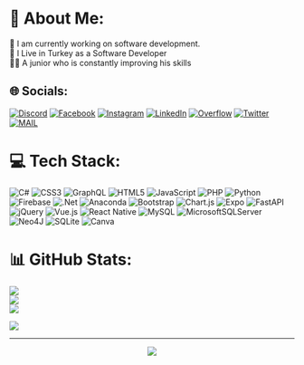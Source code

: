 # 💫 About Me:
🔭 I am currently working on software development.<br> 📍 I Live in Turkey as a Software Developer <br> 👩‍💻 A junior who is constantly improving his skills


## 🌐 Socials:
[![Discord](https://img.shields.io/badge/Discord-%237289DA.svg?logo=discord&logoColor=white)](htttps://discord.gg/FerhatCengiz#2035)
[![Facebook](https://img.shields.io/badge/Facebook-%231877F2.svg?logo=Facebook&logoColor=white)](https://facebook.com/ferobasqan) [![Instagram](https://img.shields.io/badge/Instagram-%23E4405F.svg?logo=Instagram&logoColor=white)](https://instagram.com/ferhatcengizz._) [![LinkedIn](https://img.shields.io/badge/LinkedIn-%230077B5.svg?logo=linkedin&logoColor=white)](https://linkedin.com/in/ferhat-cengiz-8447a3207) [![
Overflow](https://img.shields.io/badge/-Stackoverflow-FE7A16?logo=stack-overflow&logoColor=white)](https://stackoverflow.com/users/20153584/ferhat-cengiz) [![Twitter](https://img.shields.io/badge/Twitter-%231DA1F2.svg?logo=Twitter&logoColor=white)](https://twitter.com/FerhatCengzz) 
[![MAIL](https://img.shields.io/badge/Mail-ferhat.cengiz13%40outlook.com-brightgreen)](mailto:ferhat.cengiz13@outlook.com)

# 💻 Tech Stack:
![C#](https://img.shields.io/badge/c%23-%23239120.svg?style=for-the-badge&logo=c-sharp&logoColor=white) ![CSS3](https://img.shields.io/badge/css3-%231572B6.svg?style=for-the-badge&logo=css3&logoColor=white) ![GraphQL](https://img.shields.io/badge/-GraphQL-E10098?style=for-the-badge&logo=graphql&logoColor=white) ![HTML5](https://img.shields.io/badge/html5-%23E34F26.svg?style=for-the-badge&logo=html5&logoColor=white) ![JavaScript](https://img.shields.io/badge/javascript-%23323330.svg?style=for-the-badge&logo=javascript&logoColor=%23F7DF1E) ![PHP](https://img.shields.io/badge/php-%23777BB4.svg?style=for-the-badge&logo=php&logoColor=white) ![Python](https://img.shields.io/badge/python-3670A0?style=for-the-badge&logo=python&logoColor=ffdd54) ![Firebase](https://img.shields.io/badge/firebase-%23039BE5.svg?style=for-the-badge&logo=firebase) ![.Net](https://img.shields.io/badge/.NET-5C2D91?style=for-the-badge&logo=.net&logoColor=white) ![Anaconda](https://img.shields.io/badge/Anaconda-%2344A833.svg?style=for-the-badge&logo=anaconda&logoColor=white) ![Bootstrap](https://img.shields.io/badge/bootstrap-%23563D7C.svg?style=for-the-badge&logo=bootstrap&logoColor=white) ![Chart.js](https://img.shields.io/badge/chart.js-F5788D.svg?style=for-the-badge&logo=chart.js&logoColor=white) ![Expo](https://img.shields.io/badge/expo-1C1E24?style=for-the-badge&logo=expo&logoColor=#D04A37) ![FastAPI](https://img.shields.io/badge/FastAPI-005571?style=for-the-badge&logo=fastapi) ![jQuery](https://img.shields.io/badge/jquery-%230769AD.svg?style=for-the-badge&logo=jquery&logoColor=white) ![Vue.js](https://img.shields.io/badge/vuejs-%2335495e.svg?style=for-the-badge&logo=vuedotjs&logoColor=%234FC08D) ![React Native](https://img.shields.io/badge/react_native-%2320232a.svg?style=for-the-badge&logo=react&logoColor=%2361DAFB) ![MySQL](https://img.shields.io/badge/mysql-%2300f.svg?style=for-the-badge&logo=mysql&logoColor=white) ![MicrosoftSQLServer](https://img.shields.io/badge/Microsoft%20SQL%20Sever-CC2927?style=for-the-badge&logo=microsoft%20sql%20server&logoColor=white) 	![Neo4J](https://img.shields.io/badge/Neo4j-008CC1?style=for-the-badge&logo=neo4j&logoColor=white) ![SQLite](https://img.shields.io/badge/sqlite-%2307405e.svg?style=for-the-badge&logo=sqlite&logoColor=white) ![Canva](https://img.shields.io/badge/Canva-%2300C4CC.svg?style=for-the-badge&logo=Canva&logoColor=white)
# 📊 GitHub Stats:
![](https://github-readme-stats.vercel.app/api?username=ferhatcengz&theme=vue&hide_border=false&include_all_commits=false&count_private=false)<br/>
![](https://github-readme-streak-stats.herokuapp.com/?user=ferhatcengz&theme=vue&hide_border=false)<br/>
![](https://github-readme-stats.vercel.app/api/top-langs/?username=ferhatcengz&theme=vue&hide_border=false&include_all_commits=false&count_private=false&layout=compact)

<!--
<p style="width:100%"><a href="https://github.com/ryo-ma/github-profile-trophy"><img src="https://github-profile-trophy.vercel.app/?username=ferhatcengz&title=Repositories,Commits" alt="ferhatcengz" /></a></p>
--->

[![](https://visitcount.itsvg.in/api?id=ferhatcengz&icon=5&color=3)](https://visitcount.itsvg.in)

<!-- Proudly created with GPRM ( https://gprm.itsvg.in ) -->

---
<p align="center"><img src="https://komarev.com/ghpvc/?username=ferhatcengz&color=a6920f"/></p>



